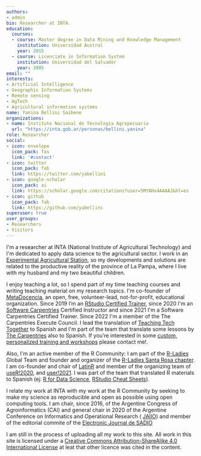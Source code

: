 ```yaml
---
authors:
- admin
bio: Researcher at INTA.
education:
  courses:
  - course: Master degree in Data Mining and Knowledge Management
    institution: Universidad Austral
    year: 2015
  - course: Licenciate in Information System
    institution: Universidad del Salvador
    year: 2005
email: ""
interests:
- Artificial Intelligence 
- Geographic Information Systems 
- Remote sensing
- AgTech
- Agricultural information systems
name: Yanina Bellini Saibene
organizations:
- name: Instituto Nacional de Tecnología Agropecuaria
  url: "https://inta.gob.ar/personas/bellini.yanina"
role: Researcher
social:
- icon: envelope
  icon_pack: fas
  link: '#contact'
- icon: twitter
  icon_pack: fab
  link: https://twitter.com/yabellini
- icon: google-scholar
  icon_pack: ai
  link: https://scholar.google.com/citations?user=5MYAHx4AAAAJ&hl=es
- icon: github
  icon_pack: fab
  link: https://github.com/yabellini
superuser: true
user_groups:
- Researchers
- Visitors
---
```


I'm a researcher at INTA (National Institute of Agricultural Technology) and I'm dedicated to apply data science to the agricultural sector. I work in an [Experimental Agricultural Station](https://inta.gob.ar/anguil), so my developments and solutions are related to the productive reality of the province of La Pampa, where I live with my husband and my two beautiful children.

I enjoy teaching a lot, so I spend part of my time teaching courses and writing teaching material on my research topics. I'm co-founder of [MetaDocencia](https://metadocencia.netlify.app/), an open, free, volunteer-lead, not-for-profit, educational organization. Since 2019 I’m an [RStudio Certified Trainer](https://education.rstudio.com/trainers/), since 2020 I'm an [Software Carpentries](https://carpentries.github.io) Certified Instructor and since 2021 I'm a Software Carpentries Certified Trainer. Since 2022 I'm a member of the The Carpentries Execute Council. I lead the translation of [Teaching Tech Together](https://teachtogether.tech) to Spanish and I'm part of the team that translate some lessons by [The Carpentries](https://github.com/Carpentries-ES) also to Spanish. If you’re interested in some [custom, personalized training and workshops](https://yabellini.netlify.com/courses/) please contact me!.

Also, I'm an active member of the R Community: I am part of the [R-Ladies](https://rladies.org/) Global Team and founder and organizer of the [R-Ladies Santa Rosa chapter](https://www.meetup.com/es-ES/rladies-santa-rosa/). I am co-founder and chair of [LatinR](https://latin-r.com/) and member of the organizing team of  [useR!2020](https://user2020.r-project.org/),  and [user!2021](https://user2021.r-project.org/). I was part of the team that translated R materials to Spanish (ej: [R for Data Science](https://github.com/cienciadedatos), [RStudio Cheat Sheets](https://rstudio.com/resources/cheatsheets/)). 

I relate my work at INTA with my work at the R Community by seeking to make my science as reproducible and open as possible using open computing tools. I am chair, since 2016, of the Argentine Congress of Agroinformatics (CAI) and general chair in 2020 of the Argentine Conference on Informatics and Operational Research ( [JAIIO](http://www.sadio.org.ar/jaiio/)) and member of the editorial commite of the [Electronic Journal de SADIO](https://publicaciones.sadio.org.ar/index.php/EJS/about/editorialTeam)

I am still in the process of uploading all my work to this site.  All work in this site is licensed under a [Creative Commons Attribution-ShareAlike 4.0 International License](https://creativecommons.org/licenses/by-sa/4.0/deed.es_ES) at leat that other licence was cited in the content. 